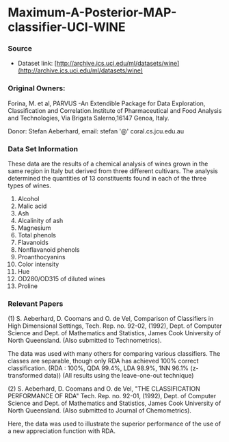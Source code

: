 # Maximum-A-Posterior-MAP-classifier-UCI-WINE

### Source
- Dataset link: [http://archive.ics.uci.edu/ml/datasets/wine](http://archive.ics.uci.edu/ml/datasets/wine)


### Original Owners: 
Forina, M. et al, PARVUS -An Extendible Package for Data Exploration, Classification and Correlation.Institute of Pharmaceutical and Food Analysis and Technologies, Via Brigata Salerno,16147 Genoa, Italy.

Donor: Stefan Aeberhard, email: stefan '@' coral.cs.jcu.edu.au


### Data Set Information
These data are the results of a chemical analysis of wines grown in the same region in Italy but derived from three different cultivars. The analysis determined the quantities of 13 constituents found in each of the three types of wines.

1. Alcohol
2. Malic acid
3. Ash
4. Alcalinity of ash
5. Magnesium
6. Total phenols
7. Flavanoids
8. Nonflavanoid phenols
9. Proanthocyanins
10. Color intensity
11. Hue
12. OD280/OD315 of diluted wines
13. Proline

### Relevant Papers
(1)
S. Aeberhard, D. Coomans and O. de Vel,
Comparison of Classifiers in High Dimensional Settings,
Tech. Rep. no. 92-02, (1992), Dept. of Computer Science and Dept. of
Mathematics and Statistics, James Cook University of North Queensland.
(Also submitted to Technometrics).

The data was used with many others for comparing various
classifiers. The classes are separable, though only RDA
has achieved 100% correct classification.
(RDA : 100%, QDA 99.4%, LDA 98.9%, 1NN 96.1% (z-transformed data))
(All results using the leave-one-out technique)



(2)
S. Aeberhard, D. Coomans and O. de Vel,
"THE CLASSIFICATION PERFORMANCE OF RDA"
Tech. Rep. no. 92-01, (1992), Dept. of Computer Science and Dept. of
Mathematics and Statistics, James Cook University of North Queensland.
(Also submitted to Journal of Chemometrics).

Here, the data was used to illustrate the superior performance of
the use of a new appreciation function with RDA.

